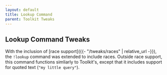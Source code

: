 ```yaml
---
layout: default
title: Lookup Command
parent: Toolkit Tweaks
---
```


## Lookup Command Tweaks

With the inclusion of [race support]({{- "/tweaks/races" | relative_url -}}), the `!lookup`
command was extended to include races. Outside race support, this
command functions simliarly to Toolkit's, except that it includes
support for quoted text (`"my little query"`).
